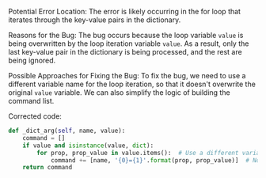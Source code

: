 Potential Error Location: The error is likely occurring in the for loop that iterates through the key-value pairs in the dictionary.

Reasons for the Bug: The bug occurs because the loop variable `value` is being overwritten by the loop iteration variable `value`. As a result, only the last key-value pair in the dictionary is being processed, and the rest are being ignored.

Possible Approaches for Fixing the Bug: To fix the bug, we need to use a different variable name for the loop iteration, so that it doesn't overwrite the original `value` variable. We can also simplify the logic of building the command list.

Corrected code:

```python
def _dict_arg(self, name, value):
    command = []
    if value and isinstance(value, dict):
        for prop, prop_value in value.items():  # Use a different variable name for iteration
            command += [name, '{0}={1}'.format(prop, prop_value)]  # No need for double quotes here
    return command
```
